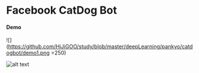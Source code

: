 Facebook CatDog Bot 
=======================

#### Demo

![](https://github.com/HiJiGOO/study/blob/master/deepLearning/pankyo/catdogbot/demo1.png =250)

![alt text](https://github.com/HiJiGOO/study/blob/master/deepLearning/pankyo/catdogbot/demo2.png)